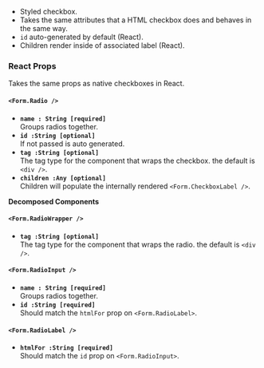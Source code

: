 * Styled checkbox.
* Takes the same attributes that a HTML checkbox does and behaves in the same way.
* `id` auto-generated by default (React).
* Children render inside of associated label (React).

### React Props
Takes the same props as native checkboxes in React.

#### `<Form.Radio />`
* **`name : String [required]`**  
Groups radios together.  
* **`id :String [optional]`**  
If not passed is auto generated.
* **`tag :String [optional]`**  
The tag type for the component that wraps the checkbox. the default is `<div />`.
* **`children :Any [optional]`**  
Children will populate the internally rendered `<Form.CheckboxLabel />`.

**Decomposed Components**
#### `<Form.RadioWrapper />`
* **`tag :String [optional]`**  
The tag type for the component that wraps the radio. the default is `<div />`.
#### `<Form.RadioInput />`
* **`name : String [required]`**  
Groups radios together.
* **`id :String [required]`**  
Should match the `htmlFor` prop on `<Form.RadioLabel>`.
#### `<Form.RadioLabel />`
* **`htmlFor :String [required]`**  
Should match the `id` prop on `<Form.RadioInput>`.

